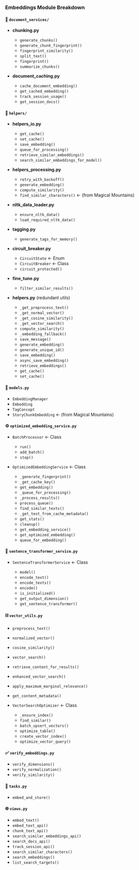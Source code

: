 ### Embeddings Module Breakdown

#### 📁 `document_services/`

- **chunking.py**

  - `generate_chunks()`
  - `generate_chunk_fingerprint()`
  - `fingerprint_similarity()`
  - `split_text()`
  - `fingerprint()`
  - `summarize_chunks()`

- **document_caching.py**

  - `cache_document_embedding()`
  - `get_cached_embedding()`
  - `track_session_usage()`
  - `get_session_docs()`

#### 📁 `helpers/`

- **helpers_io.py**

  - `get_cache()`
  - `set_cache()`
  - `save_embedding()`
  - `queue_for_processing()`
  - `retrieve_similar_embeddings()`
  - `search_similar_embeddings_for_model()`

- **helpers_processing.py**

  - `retry_with_backoff()`
  - `generate_embedding()`
  - `compute_similarity()`
  - `find_similar_characters()` ← (from Magical Mountains)

- **nltk_data_loader.py**

  - `ensure_nltk_data()`
  - `load_required_nltk_data()`

- **tagging.py**

  - `generate_tags_for_memory()`

- **circuit_breaker.py**

  - `CircuitState` ← Enum
  - `CircuitBreaker` ← Class
  - `circuit_protected()`

- **fine_tune.py**

  - `filter_similar_results()`

- **helpers.py** (redundant utils)

  - `_get_preprocess_text()`
  - `_get_normal_vector()`
  - `_get_cosine_similarity()`
  - `_get_vector_search()`
  - `compute_similarity()`
  - `_embedding_fallback()`
  - `save_message()`
  - `generate_embedding()`
  - `generate_unique_id()`
  - `save_embedding()`
  - `async_save_embedding()`
  - `retrieve_embeddings()`
  - `get_cache()`
  - `set_cache()`

#### 🧠 `models.py`

- `EmbeddingManager`
- `Embedding`
- `TagConcept`
- `StoryChunkEmbedding` ← (from Magical Mountains)

#### ⚙️ `optimized_embedding_service.py`

- `BatchProcessor` ← Class

  - `run()`
  - `add_batch()`
  - `stop()`

- `OptimizedEmbeddingService` ← Class

  - `_generate_fingerprint()`
  - `_get_cache_key()`
  - `get_embedding()`
  - `_queue_for_processing()`
  - `_process_results()`
  - `process_queue()`
  - `find_similar_texts()`
  - `_get_text_from_cache_metadata()`
  - `get_stats()`
  - `cleanup()`
  - `get_embedding_service()`
  - `get_optimized_embedding()`
  - `queue_for_embedding()`

#### 🧠 `sentence_transformer_service.py`

- `SentenceTransformerService` ← Class

  - `model()`
  - `encode_text()`
  - `encode_texts()`
  - `encode()`
  - `is_initialized()`
  - `get_output_dimension()`
  - `get_sentence_transformer()`

#### ⛓️ `vector_utils.py`

- `preprocess_text()`
- `normalized_vector()`
- `cosine_similarity()`
- `vector_search()`
- `retrieve_content_for_results()`
- `enhanced_vector_search()`
- `apply_maximum_marginal_relevance()`
- `get_content_metadata()`
- `VectorSearchOptimizer` ← Class

  - `_ensure_index()`
  - `find_similar()`
  - `batch_upsert_vectors()`
  - `optimize_table()`
  - `create_vector_index()`
  - `optimize_vector_query()`

#### ✅ `verify_embeddings.py`

- `verify_dimensions()`
- `verify_normalization()`
- `verify_similarity()`

#### 🔁 `tasks.py`

- `embed_and_store()`

#### 🌐 `views.py`

- `embed_text()`
- `embed_text_api()`
- `chunk_text_api()`
- `search_similar_embeddings_api()`
- `search_docs_api()`
- `track_session_api()`
- `search_similar_characters()`
- `search_embeddings()`
- `list_search_targets()`

